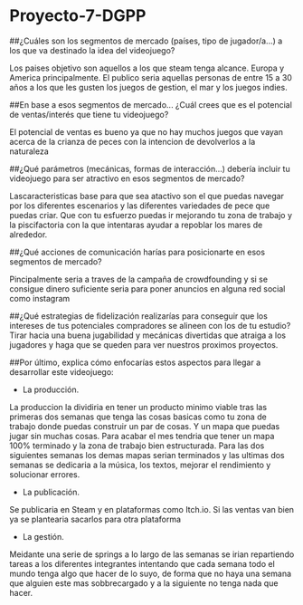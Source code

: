 # Proyecto-7-DGPP
##¿Cuáles son los segmentos de mercado (países, tipo de jugador/a...) a los que va destinado la idea del videojuego?

Los paises objetivo son aquellos a los que steam tenga alcance. Europa y America principalmente. El publico seria aquellas personas de entre 15 a 30 años a los que les gusten los juegos de gestion, el mar y los juegos indies.

##En base a esos segmentos de mercado... ¿Cuál crees que es el potencial de ventas/interés que tiene tu videojuego? 

El potencial de ventas es bueno ya que no hay muchos juegos que vayan acerca de la crianza de peces con la intencion de devolverlos a la naturaleza

##¿Qué parámetros (mecánicas, formas de interacción...) debería incluir tu videojuego para ser atractivo en esos segmentos de mercado?

Lascaracteristicas base para que sea atactivo son el que puedas navegar por los diferentes escenarios y las diferentes variedades de pece que puedas criar. Que con tu esfuerzo puedas ir mejorando tu zona de trabajo y la piscifactoria con la que intentaras ayudar a repoblar los mares de alrededor. 

##¿Qué acciones de comunicación harías para posicionarte en esos segmentos de mercado?

Pincipalmente seria a traves de la campaña de crowdfounding y si se consigue dinero suficiente seria para poner anuncios en alguna red social como instagram

##¿Qué estrategias de fidelización realizarías para conseguir que los intereses de tus potenciales compradores se alineen con los de tu estudio?
Tirar hacia una buena jugabilidad y mecánicas divertidas que atraiga a los jugadores y haga que se queden  para ver nuestros proximos proyectos.

##Por último, explica cómo enfocarías estos aspectos para llegar a desarrollar este videojuego:

- La producción.

La produccion la dividiria en tener un producto minimo viable tras las primeras dos semanas que tenga las cosas basicas como tu zona de trabajo donde puedas construir un par de cosas. Y un mapa que puedas jugar sin muchas cosas. Para acabar el mes tendria que tener un mapa 100% terminado y la zona de trabajo bien estructurada. Para las dos siguientes semanas los demas mapas serian terminados y las ultimas dos semanas se dedicaria a la música, los textos, mejorar el rendimiento y solucionar errores.
- La publicación.

Se publicaria en Steam y en plataformas como Itch.io. Si las ventas van bien ya se plantearia sacarlos para otra plataforma
- La gestión.

Meidante una serie de springs a lo largo de las semanas se irian repartiendo tareas a los diferentes integrantes intentando que cada semana todo el mundo tenga algo que hacer de lo suyo, de forma que no haya una semana que alguien este mas sobbrecargado y a la siguiente no tenga nada que hacer.
